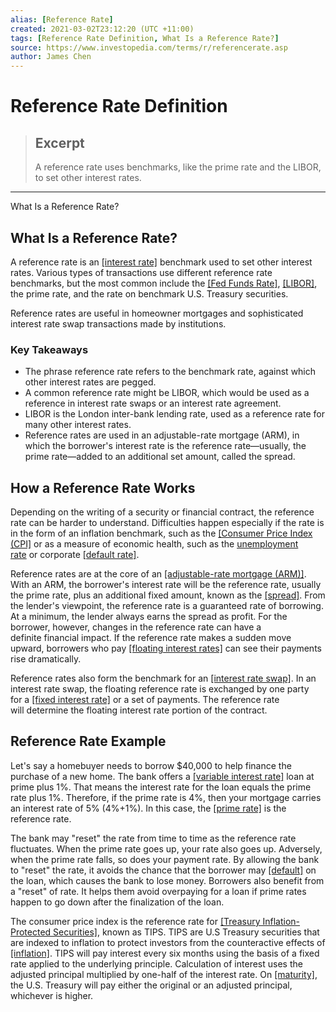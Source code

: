 ```yaml
---
alias: [Reference Rate]
created: 2021-03-02T23:12:20 (UTC +11:00)
tags: [Reference Rate Definition, What Is a Reference Rate?]
source: https://www.investopedia.com/terms/r/referencerate.asp
author: James Chen
---
```


# Reference Rate Definition

> ## Excerpt
> A reference rate uses benchmarks, like the prime rate and the LIBOR, to set other interest rates.

---

What Is a Reference Rate?
## What Is a Reference Rate?

A reference rate is an [[interest rate]](https://www.investopedia.com/terms/i/interestrate.asp) benchmark used to set other interest rates. Various types of transactions use different reference rate benchmarks, but the most common include the [[Fed Funds Rate]](https://www.investopedia.com/terms/f/federalfundsrate.asp), [[LIBOR]](https://www.investopedia.com/terms/l/libor.asp), the prime rate, and the rate on benchmark U.S. Treasury securities. 

Reference rates are useful in homeowner mortgages and sophisticated interest rate swap transactions made by institutions.

### Key Takeaways

-   The phrase reference rate refers to the benchmark rate, against which other interest rates are pegged.
-   A common reference rate might be LIBOR, which would be used as a reference in interest rate swaps or an interest rate agreement.
-   LIBOR is the London inter-bank lending rate, used as a reference rate for many other interest rates.
-   Reference rates are used in an adjustable-rate mortgage (ARM), in which the borrower's interest rate is the reference rate—usually, the prime rate—added to an additional set amount, called the spread.

## How a Reference Rate Works

Depending on the writing of a security or financial contract, the reference rate can be harder to understand. Difficulties happen especially if the rate is in the form of an inflation benchmark, such as the [[Consumer Price Index (CPI]](https://www.investopedia.com/terms/c/consumerpriceindex.asp) or as a measure of economic health, such as the [unemployment rate](https://www.investopedia.com/terms/u/unemploymentrate.asp) or corporate [[default rate]](https://www.investopedia.com/terms/d/defaultrate.asp).

Reference rates are at the core of an [[adjustable-rate mortgage (ARM)]](https://www.investopedia.com/terms/a/arm.asp). With an ARM, the borrower's interest rate will be the reference rate, usually the prime rate, plus an additional fixed amount, known as the [[spread]](https://www.investopedia.com/terms/s/spread.asp). From the lender's viewpoint, the reference rate is a guaranteed rate of borrowing. At a minimum, the lender always earns the spread as profit. For the borrower, however, changes in the reference rate can have a definite financial impact. If the reference rate makes a sudden move upward, borrowers who pay [[floating interest rates]](https://www.investopedia.com/terms/f/floatinginterestrate.asp) can see their payments rise dramatically.

Reference rates also form the benchmark for an [[interest rate swap]](https://www.investopedia.com/terms/i/interestrateswap.asp). In an interest rate swap, the floating reference rate is exchanged by one party for a [[fixed interest rate]](https://www.investopedia.com/terms/f/fixedinterestrate.asp) or a set of payments. The reference rate will determine the floating interest rate portion of the contract.

## Reference Rate Example

Let's say a homebuyer needs to borrow $40,000 to help finance the purchase of a new home. The bank offers a [[variable interest rate]](https://www.investopedia.com/terms/v/variableinterestrate.asp) loan at prime plus 1%. That means the interest rate for the loan equals the prime rate plus 1%. Therefore, if the prime rate is 4%, then your mortgage carries an interest rate of 5% (4%+1%). In this case, the [[prime rate]](https://www.investopedia.com/terms/p/primerate.asp) is the reference rate.

The bank may "reset" the rate from time to time as the reference rate fluctuates. When the prime rate goes up, your rate also goes up. Adversely, when the prime rate falls, so does your payment rate. By allowing the bank to "reset" the rate, it avoids the chance that the borrower may [[default]](https://www.investopedia.com/terms/d/default2.asp) on the loan, which causes the bank to lose money. Borrowers also benefit from a "reset" of rate. It helps them avoid overpaying for a loan if prime rates happen to go down after the finalization of the loan.

The consumer price index is the reference rate for [[Treasury Inflation-Protected Securities]](https://www.investopedia.com/terms/t/tips.asp), known as TIPS. TIPS are U.S Treasury securities that are indexed to inflation to protect investors from the counteractive effects of [[inflation]](https://www.investopedia.com/terms/i/inflation.asp). TIPS will pay interest every six months using the basis of a fixed rate applied to the underlying principle. Calculation of interest uses the adjusted principal multiplied by one-half of the interest rate. On [[maturity]](https://www.investopedia.com/terms/m/maturity.asp), the U.S. Treasury will pay either the original or an adjusted principal, whichever is higher.
